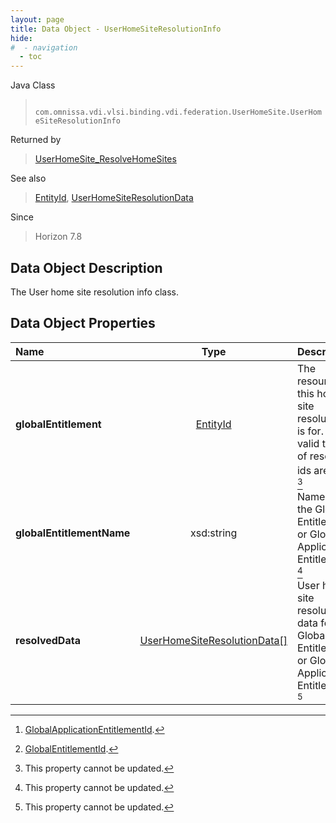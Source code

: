 ```yaml
---
layout: page
title: Data Object - UserHomeSiteResolutionInfo
hide:
#  - navigation
  - toc
---
```






Java Class
> ` com.omnissa.vdi.vlsi.binding.vdi.federation.UserHomeSite.UserHomeSiteResolutionInfo`

Returned by
> [UserHomeSite_ResolveHomeSites](vdi.federation.UserHomeSite.md#resolveHomeSites)

See also
> [EntityId](vdi.EntityId.md), [UserHomeSiteResolutionData](vdi.federation.UserHomeSite.UserHomeSiteResolutionData.md)

Since
> Horizon 7.8


## Data Object Description

The User home site resolution info class.

## Data Object Properties

 Name | Type | Description
:---|:---:|:---
**globalEntitlement**| [EntityId](vdi.EntityId.md)|  The resource id this home site resolution is for. The valid types of resource ids are: [^222] [^223] [^2]
**globalEntitlementName**|  xsd:string|  Name of the Global Entitlement or Global Application Entitlement. [^2]
**resolvedData**| [UserHomeSiteResolutionData[]](vdi.federation.UserHomeSite.UserHomeSiteResolutionData.md)|  User home site resolution data for the Global Entitlement or Global Application Entitlement. [^2]


 


[^2]: This property cannot be updated.
[^222]: [GlobalApplicationEntitlementId](vdi.entity.GlobalApplicationEntitlementId.md).
[^223]: [GlobalEntitlementId](vdi.entity.GlobalEntitlementId.md).